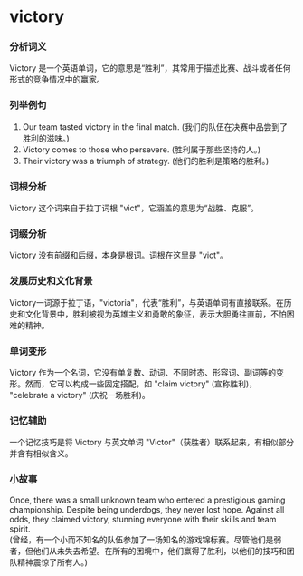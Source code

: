 # victory

### 分析词义

  

Victory 是一个英语单词，它的意思是“胜利”，其常用于描述比赛、战斗或者任何形式的竞争情况中的赢家。

  

### 列举例句

  

1.  Our team tasted victory in the final match. (我们的队伍在决赛中品尝到了胜利的滋味。)
2.  Victory comes to those who persevere. (胜利属于那些坚持的人。)
3.  Their victory was a triumph of strategy. (他们的胜利是策略的胜利。)

  

### 词根分析

  

Victory 这个词来自于拉丁词根 "vict"，它涵盖的意思为“战胜、克服”。

  

### 词缀分析

  

Victory 没有前缀和后缀，本身是根词。词根在这里是 "vict"。

  

### 发展历史和文化背景

  

Victory一词源于拉丁语，"victoria"，代表“胜利”，与英语单词有直接联系。在历史和文化背景中，胜利被视为英雄主义和勇敢的象征，表示大胆勇往直前，不怕困难的精神。

  

### 单词变形

  

Victory 作为一个名词，它没有单复数、动词、不同时态、形容词、副词等的变形。然而，它可以构成一些固定搭配，如 "claim victory" (宣称胜利)， "celebrate a victory" (庆祝一场胜利)。

  

### 记忆辅助

  

一个记忆技巧是将 Victory 与英文单词 "Victor"（获胜者）联系起来，有相似部分并含有相似含义。

  

### 小故事

  

Once, there was a small unknown team who entered a prestigious gaming championship. Despite being underdogs, they never lost hope. Against all odds, they claimed victory, stunning everyone with their skills and team spirit.  
(曾经，有一个小而不知名的队伍参加了一场知名的游戏锦标赛。尽管他们是弱者，但他们从未失去希望。在所有的困境中，他们赢得了胜利，以他们的技巧和团队精神震惊了所有人。)
